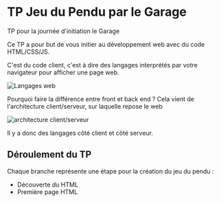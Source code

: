 # TP Jeu du Pendu par le Garage
TP pour la journée d'initiation le Garage

Ce TP a pour but de vous initier au développement web avec du code HTML/CSS/JS.

C'est du code client, c'est à dire des langages interprétés par votre navigateur pour afficher une page web.

![Langages web](https://www.alticreation.com/uploads/iceberg-front-end-back-end-developers.jpg)

Pourquoi faire la différence entre front et back end ?
Cela vient de l'architecture client/serveur, sur laquelle repose le web

![architecture client/serveur](https://www.pinterest.com/pin/628955904196411227/)

Il y a donc des langages côté client et côté serveur.

## Déroulement du TP

Chaque branche représente une étape pour la création du jeu du pendu :
* Découverte du HTML
* Première page HTML
